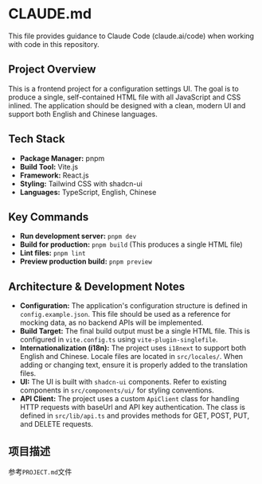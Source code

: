 # CLAUDE.md

This file provides guidance to Claude Code (claude.ai/code) when working with code in this repository.

## Project Overview

This is a frontend project for a configuration settings UI. The goal is to produce a single, self-contained HTML file with all JavaScript and CSS inlined. The application should be designed with a clean, modern UI and support both English and Chinese languages.

## Tech Stack

- **Package Manager:** pnpm
- **Build Tool:** Vite.js
- **Framework:** React.js
- **Styling:** Tailwind CSS with shadcn-ui
- **Languages:** TypeScript, English, Chinese

## Key Commands

- **Run development server:** `pnpm dev`
- **Build for production:** `pnpm build` (This produces a single HTML file)
- **Lint files:** `pnpm lint`
- **Preview production build:** `pnpm preview`

## Architecture & Development Notes

- **Configuration:** The application's configuration structure is defined in `config.example.json`. This file should be used as a reference for mocking data, as no backend APIs will be implemented.
- **Build Target:** The final build output must be a single HTML file. This is configured in `vite.config.ts` using `vite-plugin-singlefile`.
- **Internationalization (i18n):** The project uses `i18next` to support both English and Chinese. Locale files are located in `src/locales/`. When adding or changing text, ensure it is properly added to the translation files.
- **UI:** The UI is built with `shadcn-ui` components. Refer to existing components in `src/components/ui/` for styling conventions.
- **API Client:** The project uses a custom `ApiClient` class for handling HTTP requests with baseUrl and API key authentication. The class is defined in `src/lib/api.ts` and provides methods for GET, POST, PUT, and DELETE requests.

## 项目描述
参考`PROJECT.md`文件